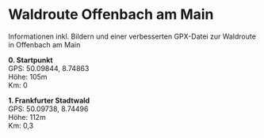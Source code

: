 # Waldroute Offenbach am Main
Informationen inkl. Bildern und einer verbesserten GPX-Datei zur Waldroute in Offenbach am Main

<b>0. Startpunkt</b><br>
GPS: 50.09844, 8.74863<br>
Höhe: 105m<br>
Km: 0<br>

<b>1. Frankfurter Stadtwald</b><br>
GPS: 50.09738, 8.74496<br>
Höhe: 112m<br>
Km: 0,3<br>
